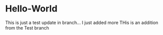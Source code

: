 # Hello-World
This is just a test update in branch...
I just added more
THis is an addition from  the Test branch

